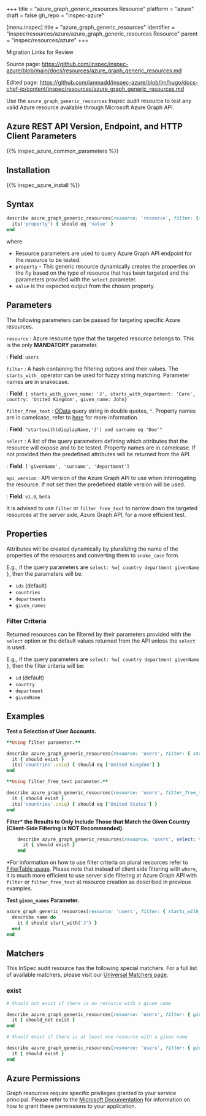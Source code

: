 +++
title = "azure_graph_generic_resources Resource"
platform = "azure"
draft = false
gh_repo = "inspec-azure"

[menu.inspec]
title = "azure_graph_generic_resources"
identifier = "inspec/resources/azure/azure_graph_generic_resources Resource"
parent = "inspec/resources/azure"
+++

<div class="admonition-note">
<p class="admonition-note-title">Migration Links for Review</p>
<div class="admonition-note-text">
<p>Source page: <a href="https://github.com/inspec/inspec-azure/blob/main/docs/resources/azure_graph_generic_resources.md">https://github.com/inspec/inspec-azure/blob/main/docs/resources/azure_graph_generic_resources.md</a></p>
<p>Edited page: <a href="https://github.com/ianmadd/inspec-azure/blob/im/hugo/docs-chef-io/content/inspec/resources/azure_graph_generic_resources.md">https://github.com/ianmadd/inspec-azure/blob/im/hugo/docs-chef-io/content/inspec/resources/azure_graph_generic_resources.md</a></p>
</div>
</div>


Use the `azure_graph_generic_resources` Inspec audit resource to test any valid Azure resource available through Microsoft Azure Graph API. 

## Azure REST API Version, Endpoint, and HTTP Client Parameters

{{% inspec_azure_common_parameters %}}

## Installation

{{% inspec_azure_install %}}

## Syntax

```ruby
describe azure_graph_generic_resources(resource: 'resource', filter: {starts_with_property_name: 'A'}, select: %w(properties to be tested)) do
  its('property') { should eq 'value' }
end
```

where

- Resource parameters are used to query Azure Graph API endpoint for the resource to be tested.
- `property` - This generic resource dynamically creates the properties on the fly based on the type of resource that has been targeted and the parameters provided with the `select` parameter. 
- `value` is the expected output from the chosen property.

## Parameters

The following parameters can be passed for targeting specific Azure resources.

`resource`
: Azure resource type that the targeted resource belongs to. This is the only **MANDATORY** parameter.

: **Field**: `users`

`filter`
: A hash containing the filtering options and their values. The `starts_with_` operator can be used for fuzzy string matching. Parameter names are in snakecase.

: **Field**: `{ starts_with_given_name: 'J', starts_with_department: 'Core', country: 'United Kingdom', given_name: John}`

`filter_free_text`
: [OData](https://www.odata.org/getting-started/basic-tutorial/) query string in double quotes, `"`. Property names are in camelcase, refer to [here](https://docs.microsoft.com/en-us/graph/query-parameters#filter-parameter) for more information.

: **Field**: `"startswith(displayName,'J') and surname eq 'Doe'"`

`select`
: A list of the query parameters defining which attributes that the resource will expose and to be tested. Property names are in camelcase. If not provided then the predefined attributes will be returned from the API.

: **Field**: `['givenName', 'surname', 'department']`

`api_version`
: API version of the Azure Graph API to use when interrogating the resource. If not set then the predefined stable version will be used.

: **Field**: `v1.0`, `beta`

It is advised to use `filter` or `filter_free_text` to narrow down the targeted resources at the server side, Azure Graph API, for a more efficient test.

## Properties

Attributes will be created dynamically by pluralizing the name of the properties of the resources and converting them to `snake_case` form.

E.g., if the query parameters are `select: %w{ country department givenName }`, then the parameters will be:

- `ids` (default)
- `countries` 
- `departments` 
- `given_names` 

### Filter Criteria

Returned resources can be filtered by their parameters provided with the `select` option or the default values returned from the API unless the `select` is used.

E.g., if the query parameters are `select: %w{ country department givenName }`, then the filter criteria will be:

- `id` (default)
- `country` 
- `department` 
- `givenName` 

## Examples

**Test a Selection of User Accounts.**

```ruby
**Using filter parameter.**

describe azure_graph_generic_resources(resource: 'users', filter: { starts_with_given_name: 'J', starts_with_department: 'customer', country: 'United Kingdom' },  select: %w{ country userPrincipalName}) do
  it { should exist }
  its('countries'.uniq) { should eq ['United Kingdom'] }
end

**Using filter_free_text parameter.**

describe azure_graph_generic_resources(resource: 'users', filter_free_text: "startswith(givenName,'J') and startswith(department,'customer') and country eq 'United States'",  select: %w{ country userPrincipalName}) do
  it { should exist }
  its('countries'.uniq) { should eq ['United States'] }
end
```

**Filter<superscript>*</superscript> the Results to Only Include Those that Match the Given Country (Client-Side Filtering is NOT Recommended).**

```ruby
    describe azure_graph_generic_resources(resource: 'users', select: %w{ country }).where(country: 'United Kingdom') do
      it { should exist }
    end
```
<superscript>*</superscript>For information on how to use filter criteria on plural resources refer to [FilterTable usage](https://github.com/inspec/inspec/blob/master/dev-docs/filtertable-usage.md). Please note that instead of client side filtering with `where`, it is much more efficient to use server side filtering at Azure Graph API with `filter` or `filter_free_text` at resource creation as described in previous examples.

**Test `given_names` Parameter.**

```ruby
azure_graph_generic_resources(resource: 'users', filter: { starts_with_given_name: 'J' }, select: %w{ givenName }).given_names.each do |name|
  describe name do
    it { should start_with('J') }
  end  
end  
```

## Matchers

This InSpec audit resource has the following special matchers. For a full list of available matchers, please visit our [Universal Matchers page](https://www.inspec.io/docs/reference/matchers/).

### exist

```ruby
# Should not exist if there is no resource with a given name

describe azure_graph_generic_resources(resource: 'users', filter: { given_name: 'fake_name'}, select: %w{ givenName }) do
  it { should_not exist }
end

# Should exist if there is at least one resource with a given name

describe azure_graph_generic_resources(resource: 'users', filter: { given_name: 'valid_name'}, select: %w{ givenName }) do
  it { should exist }
end
```

## Azure Permissions

Graph resources require specific privileges granted to your service principal.
Please refer to the [Microsoft Documentation](https://docs.microsoft.com/en-us/azure/active-directory/develop/active-directory-integrating-applications#updating-an-application) for information on how to grant these permissions to your application.